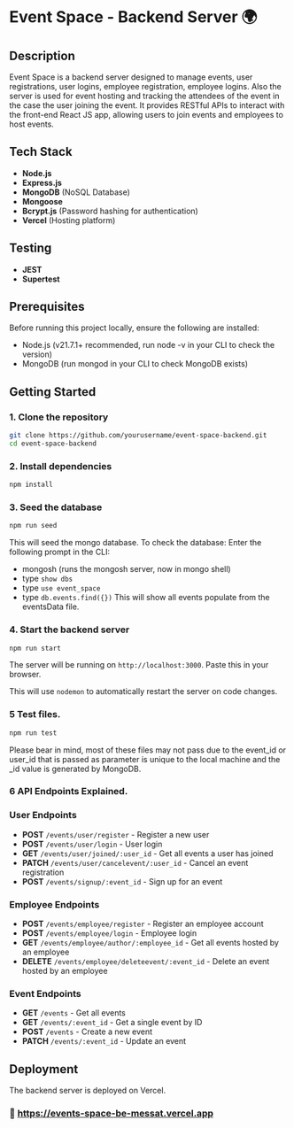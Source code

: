 # Event Space - Backend Server 🌍

## Description
Event Space is a backend server designed to manage events, user registrations, user logins, employee registration, employee logins. Also the server is used for event hosting and tracking the attendees of the event in the case the user joining the event. It provides RESTful APIs to interact with the front-end React JS app, allowing users to join events and employees to host events.

## Tech Stack
- **Node.js** 
- **Express.js** 
- **MongoDB** (NoSQL Database)
- **Mongoose** 
- **Bcrypt.js** (Password hashing for authentication)
- **Vercel** (Hosting platform)

## Testing 
- **JEST** 
- **Supertest**

## Prerequisites
Before running this project locally, ensure the following are installed:
- Node.js (v21.7.1+ recommended, run node -v in your CLI to check the version) 
- MongoDB (run mongod in your CLI to check MongoDB exists)

## Getting Started
### 1. Clone the repository
```bash
git clone https://github.com/yourusername/event-space-backend.git
cd event-space-backend
```

### 2. Install dependencies
```bash
npm install
```

### 3. Seed the database
```bash
npm run seed
```
This will seed the mongo database. To check the database: Enter the following prompt in the CLI:
- mongosh (runs the mongosh server, now in mongo shell)
- type `show dbs` 
- type `use event_space`
- type `db.events.find({})`
This will show all events populate from the eventsData file.

### 4. Start the backend server
```bash
npm run start
```
The server will be running on `http://localhost:3000`. Paste this in your browser. 

This will use `nodemon` to automatically restart the server on code changes.


### 5 Test files.
```bash
npm run test
```
Please bear in mind, most of these files may not pass due to the event_id or user_id that is passed as parameter is unique to the local machine and the _id value is generated by MongoDB.

### 6 API Endpoints Explained.

### User Endpoints
- **POST** `/events/user/register` - Register a new user
- **POST** `/events/user/login` - User login
- **GET** `/events/user/joined/:user_id` - Get all events a user has joined
- **PATCH** `/events/user/cancelevent/:user_id` - Cancel an event registration
- **POST** `/events/signup/:event_id` - Sign up for an event

### Employee Endpoints
- **POST** `/events/employee/register` - Register an employee account
- **POST** `/events/employee/login` - Employee login
- **GET** `/events/employee/author/:employee_id` - Get all events hosted by an employee
- **DELETE** `/events/employee/deleteevent/:event_id` - Delete an event hosted by an employee

### Event Endpoints
- **GET** `/events` - Get all events
- **GET** `/events/:event_id` - Get a single event by ID
- **POST** `/events` - Create a new event
- **PATCH** `/events/:event_id` - Update an event

## Deployment
The backend server is deployed on Vercel.
### 🔗 https://events-space-be-messat.vercel.app